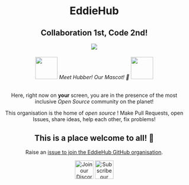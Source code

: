 <h1 align="center">EddieHub</h1>

<h2 align="center">Collaboration 1st, Code 2nd! </h2>

<div align=center>
    <img src="https://user-images.githubusercontent.com/70807500/136845625-7addf1dd-ea2f-41b2-9c6b-f810f80acd07.gif" />
</div>

<div align=center>
    
<h6><img src="https://github.com/EddieHubCommunity.png" height="60" /> Meet Hubber! Our Mascot! 🤝 <img src="https://github.com/EddieHubCommunity.png" height="60" /></h6>

<p> Here, right now on <b> your </b> screen, you are in the presence of the most inclusive <i> Open Source </i> community on the planet! </p>

<p> This organisation is the home of <i> open source </i> ! Make Pull Requests, open Issues, share ideas, help each other, fix problems! </p>

<h2> This is a place welcome to all! 🎉</h2>

</div>

<p align="center">Raise an <a href="https://github.com/EddieHubCommunity/support/issues/new?assignees=&amp;labels=invite+me+to+the+organisation&amp;template=invitation.yml&amp;title=Please+invite+me+to+the+GitHub+Community+Organization">issue to join the EddieHub GitHub organisation</a>.</p>
    
<p align="center">
    <a align="center" href="http://discord.eddiehub.org"><img src="https://camo.githubusercontent.com/c26e422415c93d08e0366cc8f0e8fd43927668a0acac5875038e923a11dd971f/68747470733a2f2f7777772e66726565706e676c6f676f732e636f6d2f75706c6f6164732f646973636f72642d6c6f676f2d706e672f636f6e636f7572732d646973636f72642d6361727465732d766f6575782d666f72746e6974652d6672616e63652d362e706e67" width="50" alt="Join our Discord community here" /></a>
    <a align="center" href="https://www.youtube.com/user/eddiejaoude"><img src="https://camo.githubusercontent.com/508aaf5f8583bd1a8e080f224b9cde5a017554eae8b5c318d936a6188f3c3c74/68747470733a2f2f7777772e6672656569636f6e73706e672e636f6d2f7468756d62732f796f75747562652d6c6f676f2d706e672f68642d796f75747562652d6c6f676f2d706e672d7472616e73706172656e742d6261636b67726f756e642d32302e706e67" width="50" alt="Subscribe our YouTube channel here" /></a>
</p>
